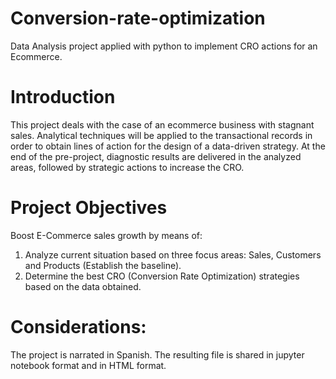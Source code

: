 # Conversion-rate-optimization
Data Analysis project applied with python to implement CRO actions for an Ecommerce.

# Introduction
This project deals with the case of an ecommerce business with stagnant sales. 
Analytical techniques will be applied to the transactional records in order to obtain lines of action for the design of a data-driven strategy. 
At the end of the pre-project, diagnostic results are delivered in the analyzed areas, followed by strategic actions to increase the CRO.

# Project Objectives
Boost E-Commerce sales growth by means of:
1. Analyze current situation based on three focus areas: Sales, Customers and Products (Establish the baseline).
2. Determine the best CRO (Conversion Rate Optimization) strategies based on the data obtained.

# Considerations:
The project is narrated in Spanish. The resulting file is shared in jupyter notebook format and in HTML format.
